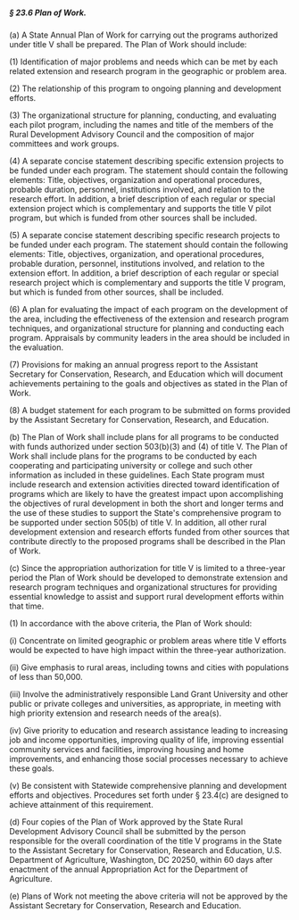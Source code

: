 ##### § 23.6 Plan of Work. #####

(a) A State Annual Plan of Work for carrying out the programs authorized under title V shall be prepared. The Plan of Work should include:

(1) Identification of major problems and needs which can be met by each related extension and research program in the geographic or problem area.

(2) The relationship of this program to ongoing planning and development efforts.

(3) The organizational structure for planning, conducting, and evaluating each pilot program, including the names and title of the members of the Rural Development Advisory Council and the composition of major committees and work groups.

(4) A separate concise statement describing specific extension projects to be funded under each program. The statement should contain the following elements: Title, objectives, organization and operational procedures, probable duration, personnel, institutions involved, and relation to the research effort. In addition, a brief description of each regular or special extension project which is complementary and supports the title V pilot program, but which is funded from other sources shall be included.

(5) A separate concise statement describing specific research projects to be funded under each program. The statement should contain the following elements: Title, objectives, organization, and operational procedures, probable duration, personnel, institutions involved, and relation to the extension effort. In addition, a brief description of each regular or special research project which is complementary and supports the title V program, but which is funded from other sources, shall be included.

(6) A plan for evaluating the impact of each program on the development of the area, including the effectiveness of the extension and research program techniques, and organizational structure for planning and conducting each program. Appraisals by community leaders in the area should be included in the evaluation.

(7) Provisions for making an annual progress report to the Assistant Secretary for Conservation, Research, and Education which will document achievements pertaining to the goals and objectives as stated in the Plan of Work.

(8) A budget statement for each program to be submitted on forms provided by the Assistant Secretary for Conservation, Research, and Education.

(b) The Plan of Work shall include plans for all programs to be conducted with funds authorized under section 503(b)(3) and (4) of title V. The Plan of Work shall include plans for the programs to be conducted by each cooperating and participating university or college and such other information as included in these guidelines. Each State program must include research and extension activities directed toward identification of programs which are likely to have the greatest impact upon accomplishing the objectives of rural development in both the short and longer terms and the use of these studies to support the State's comprehensive program to be supported under section 505(b) of title V. In addition, all other rural development extension and research efforts funded from other sources that contribute directly to the proposed programs shall be described in the Plan of Work.

(c) Since the appropriation authorization for title V is limited to a three-year period the Plan of Work should be developed to demonstrate extension and research program techniques and organizational structures for providing essential knowledge to assist and support rural development efforts within that time.

(1) In accordance with the above criteria, the Plan of Work should:

(i) Concentrate on limited geographic or problem areas where title V efforts would be expected to have high impact within the three-year authorization.

(ii) Give emphasis to rural areas, including towns and cities with populations of less than 50,000.

(iii) Involve the administratively responsible Land Grant University and other public or private colleges and universities, as appropriate, in meeting with high priority extension and research needs of the area(s).

(iv) Give priority to education and research assistance leading to increasing job and income opportunities, improving quality of life, improving essential community services and facilities, improving housing and home improvements, and enhancing those social processes necessary to achieve these goals.

(v) Be consistent with Statewide comprehensive planning and development efforts and objectives. Procedures set forth under § 23.4(c) are designed to achieve attainment of this requirement.

(d) Four copies of the Plan of Work approved by the State Rural Development Advisory Council shall be submitted by the person responsible for the overall coordination of the title V programs in the State to the Assistant Secretary for Conservation, Research and Education, U.S. Department of Agriculture, Washington, DC 20250, within 60 days after enactment of the annual Appropriation Act for the Department of Agriculture.

(e) Plans of Work not meeting the above criteria will not be approved by the Assistant Secretary for Conservation, Research and Education.